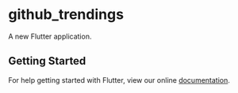 # github_trendings

A new Flutter application.

## Getting Started

For help getting started with Flutter, view our online
[documentation](https://flutter.io/).
